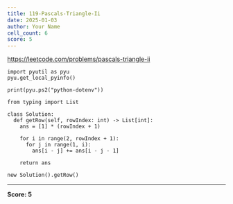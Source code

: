 ```yaml
---
title: 119-Pascals-Triangle-Ii
date: 2025-01-03
author: Your Name
cell_count: 6
score: 5
---
```


https://leetcode.com/problems/pascals-triangle-ii


```
import pyutil as pyu
pyu.get_local_pyinfo()
```


```
print(pyu.ps2("python-dotenv"))
```


```
from typing import List
```


```
class Solution:
  def getRow(self, rowIndex: int) -> List[int]:
    ans = [1] * (rowIndex + 1)

    for i in range(2, rowIndex + 1):
      for j in range(1, i):
        ans[i - j] += ans[i - j - 1]

    return ans
```


```
new Solution().getRow()
```


---
**Score: 5**